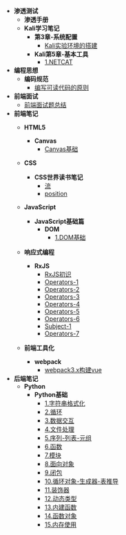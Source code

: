 - **渗透测试**
  - **渗透手册**
  - **Kali学习笔记**
    - **第3章-系统配置**
      - [Kali实验环境的搭建](/渗透测试/Kali渗透测试/Kali第3章-系统配置/Kali实验环境的搭建)
    - **Kali第5章-基本工具**
      - [1.NETCAT](/渗透测试/Kali渗透测试/Kali第5章-基本工具/1.NETCAT)
- **编程思想**
  - **编码规范**
    - [编写可读代码的原则](/编程思想/编码规范/编写可读代码的原则)
- **前端面试**
  - [前端面试题总结](/前端面试/前端面试题总结)
- **前端笔记**
  - **HTML5**
    - **Canvas**
      - [Canvas基础](/前端笔记/HTML5/Canvas/Canvas基础)
  - **CSS**
    - **CSS世界读书笔记**
      - [流](/前端笔记/CSS/CSS世界读书笔记/流)
      - [position](/前端笔记/CSS/CSS世界读书笔记/position)
  - **JavaScript**
    - **JavaScript基础篇**
      - **DOM**
        - [1.DOM基础](/前端笔记/JavaScript/JavaScript基础篇/DOM/1.DOM基础)
  - **响应式编程**
    - **RxJS**
      - [RxJS初识](/前端笔记/响应式编程/RxJS/RxJS初识)
      - [Operators-1](/前端笔记/响应式编程/RxJS/Operators-1)
      - [Operators-2](/前端笔记/响应式编程/RxJS/Operators-2)
      - [Operators-3](/前端笔记/响应式编程/RxJS/Operators-3)
      - [Operators-4](/前端笔记/响应式编程/RxJS/Operators-4)
      - [Operators-5](/前端笔记/响应式编程/RxJS/Operators-5)
      - [Operators-6](/前端笔记/响应式编程/RxJS/Operators-6)
      - [Subject-1](/前端笔记/响应式编程/RxJS/Subject-1)
      - [Operators-7](/前端笔记/响应式编程/RxJS/Operators-7)
  - **前端工具化**

    - **webpack**
      - [webpack3.x构建vue](/前端笔记/前端工具化/webpack/webpack3.x构建vue)
- **后端笔记**
  - **Python**
    - **Python基础**
      - [1.字符串格式化](/后端笔记/Python/Python基础/1.字符串格式化)
      - [2.循环](/后端笔记/Python/Python基础/2.循环)
      - [3.数据交互](/后端笔记/Python/Python基础/3.数据交互)
      - [4.文件处理](/后端笔记/Python/Python基础/4.文件处理)
      - [5.序列-列表-元组](/后端笔记/Python/Python基础/5.序列)
      - [6.函数](/后端笔记/Python/Python基础/6.函数)
      - [7.模块](/后端笔记/Python/Python基础/7.模块)
      - [8.面向对象](/后端笔记/Python/Python基础/8.面向对象)
      - [9.闭包](/后端笔记/Python/Python基础/9.关键字-闭包)
      - [10.循环对象-生成器-表推导](/后端笔记/Python/Python基础/10.循环对象-生成器-表推导)
      - [11.装饰器](/后端笔记/Python/Python基础/11.装饰器)
      - [12.动态类型](/后端笔记/Python/Python基础/12.动态类型)
      - [13.内建函数](/后端笔记/Python/Python基础/13.内建函数)
      - [14.函数对象](/后端笔记/Python/Python基础/14.函数对象)
      - [15.内存使用](/后端笔记/Python/Python基础/15.内存使用)

